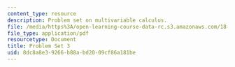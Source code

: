```yaml
---
content_type: resource
description: Problem set on multivariable calculus.
file: /media/https%3A/open-learning-course-data-rc.s3.amazonaws.com/18-02-multivariable-calculus-fall-2007/8dc8a8e39266b88abd2009cf86a181be_ps3.pdf
file_type: application/pdf
resourcetype: Document
title: Problem Set 3
uid: 8dc8a8e3-9266-b88a-bd20-09cf86a181be
---
```

